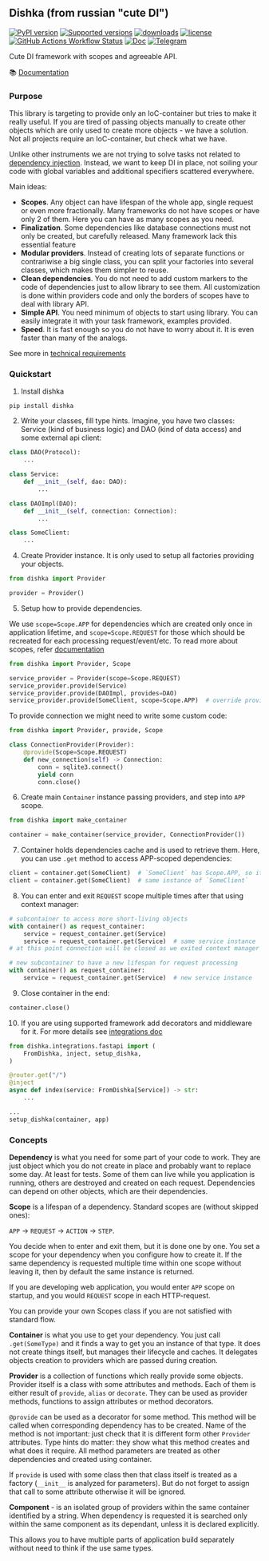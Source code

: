 ## Dishka (from russian "cute DI")

[![PyPI version](https://badge.fury.io/py/dishka.svg)](https://pypi.python.org/pypi/dishka)
[![Supported versions](https://img.shields.io/pypi/pyversions/dishka.svg)](https://pypi.python.org/pypi/dishka)
[![downloads](https://img.shields.io/pypi/dm/dishka.svg)](https://pypistats.org/packages/dishka)
[![license](https://img.shields.io/github/license/reagento/dishka)](https://github.com/reagento/dishka/blob/master/LICENSE)
[![GitHub Actions Workflow Status](https://img.shields.io/github/actions/workflow/status/reagento/dishka/setup.yml)](https://github.com/reagento/dishka/actions)
[![Doc](https://readthedocs.org/projects/dishka/badge/?version=latest&style=flat)](https://dishka.readthedocs.io)
[![Telegram](https://img.shields.io/badge/💬-Telegram-blue)](https://t.me/reagento_ru)

Cute DI framework with scopes and agreeable API.

📚 [Documentation](https://dishka.readthedocs.io)

### Purpose

This library is targeting to provide only an IoC-container but tries to make it really useful. 
If you are tired of passing objects manually to create other objects which are only used to create more objects - we have a solution.
Not all projects require an IoC-container, but check what we have.

Unlike other instruments we are not trying to solve tasks not related to [dependency injection](https://dishka.readthedocs.io/en/latest/di_intro.html).
Instead, we want to keep DI in place, not soiling your code with global variables and additional specifiers scattered everywhere.

Main ideas:
* **Scopes**. Any object can have lifespan of the whole app, single request or even more fractionally. Many frameworks do not have scopes or have only 2 of them. Here you can have as many scopes as you need.
* **Finalization**. Some dependencies like database connections must not only be created, but carefully released. Many framework lack this essential feature
* **Modular providers**. Instead of creating lots of separate functions or contrariwise a big single class, you can split your factories into several classes, which makes them simpler to reuse.
* **Clean dependencies**. You do not need to add custom markers to the code of dependencies just to allow library to see them. All customization is done within providers code and only the borders of scopes have to deal with library API.
* **Simple API**. You need minimum of objects to start using library. You can easily integrate it with your task framework, examples provided.
* **Speed**. It is fast enough so you do not have to worry about it. It is even faster than many of the analogs.

See more in [technical requirements](https://dishka.readthedocs.io/en/latest/requirements/technical.html)

### Quickstart

1. Install dishka

```shell
pip install dishka
```

2. Write your classes, fill type hints. Imagine, you have two classes: Service (kind of business logic) and DAO (kind of data access) and some external api client:

```python
class DAO(Protocol):
    ...

class Service:
    def __init__(self, dao: DAO):
        ...

class DAOImpl(DAO):
    def __init__(self, connection: Connection):
        ...

class SomeClient:
    ...
```

4. Create Provider instance. It is only used to setup all factories providing your objects.

```python
from dishka import Provider

provider = Provider()
```


5. Setup how to provide dependencies.

We use `scope=Scope.APP` for dependencies which are created only once in application lifetime,
and `scope=Scope.REQUEST` for those which should be recreated for each processing request/event/etc.
To read more about scopes, refer [documentation](https://dishka.readthedocs.io/en/latest/advanced/scopes.html)

```python
from dishka import Provider, Scope

service_provider = Provider(scope=Scope.REQUEST)
service_provider.provide(Service)
service_provider.provide(DAOImpl, provides=DAO)
service_provider.provide(SomeClient, scope=Scope.APP)  # override provider scope
```

To provide connection we might need to write some custom code:

```python
from dishka import Provider, provide, Scope

class ConnectionProvider(Provider):
    @provide(Scope=Scope.REQUEST)
    def new_connection(self) -> Connection:
        conn = sqlite3.connect()
        yield conn
        conn.close()
```

6. Create main `Container` instance passing providers, and step into `APP` scope.

```python
from dishka import make_container

container = make_container(service_provider, ConnectionProvider())
```

7. Container holds dependencies cache and is used to retrieve them. Here, you can use `.get` method to access APP-scoped dependencies:

```python
client = container.get(SomeClient)  # `SomeClient` has Scope.APP, so it is accessible here
client = container.get(SomeClient)  # same instance of `SomeClient`
```


8. You can enter and exit `REQUEST` scope multiple times after that using context manager:

```python
# subcontainer to access more short-living objects
with container() as request_container:
    service = request_container.get(Service)
    service = request_container.get(Service)  # same service instance
# at this point connection will be closed as we exited context manager

# new subcontainer to have a new lifespan for request processing
with container() as request_container:
    service = request_container.get(Service)  # new service instance
```


9. Close container in the end:

```python
container.close()
```

10. If you are using supported framework add decorators and middleware for it.
For more details see [integrations doc](https://dishka.readthedocs.io/en/latest/integrations/index.html)

```python
from dishka.integrations.fastapi import (
    FromDishka, inject, setup_dishka,
)

@router.get("/")
@inject
async def index(service: FromDishka[Service]) -> str:
    ...

...
setup_dishka(container, app)
```

### Concepts

**Dependency** is what you need for some part of your code to work. They are just object which you do not create in place and probably want to replace some day. At least for tests.
Some of them can live while you application is running, others are destroyed and created on each request. Dependencies can depend on other objects, which are their dependencies.

**Scope** is a lifespan of a dependency. Standard scopes are (without skipped ones):

  `APP` -> `REQUEST` -> `ACTION` -> `STEP`.

You decide when to enter and exit them, but it is done one by one. You set a scope for your dependency when you configure how to create it. If the same dependency is requested multiple time within one scope without leaving it, then by default the same instance is returned.

If you are developing web application, you would enter `APP` scope on startup, and you would `REQUEST` scope in each HTTP-request.

You can provide your own Scopes class if you are not satisfied with standard flow.

**Container** is what you use to get your dependency. You just call `.get(SomeType)` and it finds a way to get you an instance of that type. It does not create things itself, but manages their lifecycle and caches. It delegates objects creation to providers which are passed during creation.

**Provider** is a collection of functions which really provide some objects. 
Provider itself is a class with some attributes and methods. Each of them is either result of `provide`, `alias` or `decorate`. They can be used as provider methods, functions to assign attributes or method decorators.

`@provide` can be used as a decorator for some method. This method will be called when corresponding dependency has to be created. Name of the method is not important: just check that it is different form other `Provider` attributes. Type hints do matter: they show what this method creates and what does it require. All method parameters are treated as other dependencies and created using container.

If `provide` is used with some class then that class itself is treated as a factory (`__init__` is analyzed for parameters). But do not forget to assign that call to some attribute otherwise it will be ignored.

**Component** - is an isolated group of providers within the same container identified by a string. When dependency is requested it is searched only within the same component as its dependant, unless it is declared explicitly.

This allows you to have multiple parts of application build separately without need to think if the use same types.
